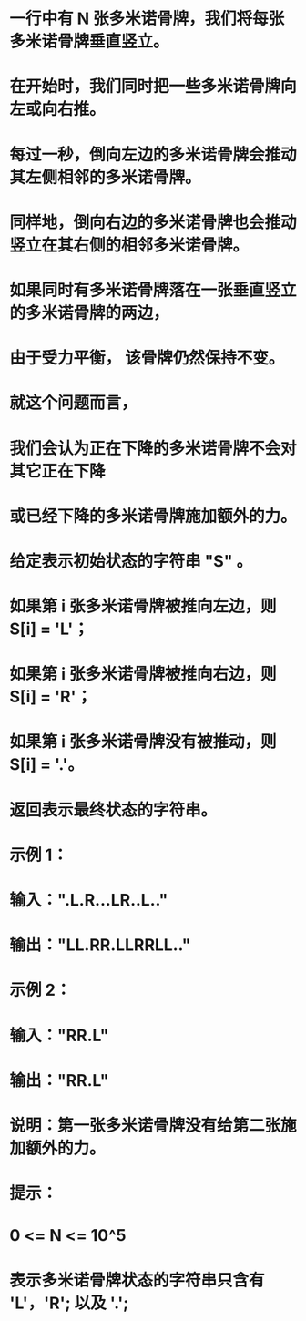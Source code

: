 # 一行中有 N 张多米诺骨牌，我们将每张多米诺骨牌垂直竖立。
# 在开始时，我们同时把一些多米诺骨牌向左或向右推。
# 每过一秒，倒向左边的多米诺骨牌会推动其左侧相邻的多米诺骨牌。
# 同样地，倒向右边的多米诺骨牌也会推动竖立在其右侧的相邻多米诺骨牌。
# 如果同时有多米诺骨牌落在一张垂直竖立的多米诺骨牌的两边，
# 由于受力平衡， 该骨牌仍然保持不变。
# 就这个问题而言，
# 我们会认为正在下降的多米诺骨牌不会对其它正在下降
# 或已经下降的多米诺骨牌施加额外的力。
# 给定表示初始状态的字符串 "S" 。
# 如果第 i 张多米诺骨牌被推向左边，则 S[i] = 'L'；
# 如果第 i 张多米诺骨牌被推向右边，则 S[i] = 'R'；
# 如果第 i 张多米诺骨牌没有被推动，则 S[i] = '.'。
# 返回表示最终状态的字符串。
# 示例 1：
# 输入：".L.R...LR..L.."
# 输出："LL.RR.LLRRLL.."
# 示例 2：
# 输入："RR.L"
# 输出："RR.L"
# 说明：第一张多米诺骨牌没有给第二张施加额外的力。
# 提示：
# 0 <= N <= 10^5
# 表示多米诺骨牌状态的字符串只含有 'L'，'R'; 以及 '.';